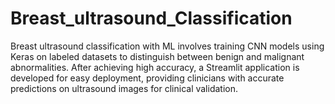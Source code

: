 # Breast_ultrasound_Classification


Breast ultrasound classification with ML involves training CNN models using Keras on labeled datasets to distinguish between benign and malignant abnormalities. After achieving high accuracy, a Streamlit application is developed for easy deployment, providing clinicians with accurate predictions on ultrasound images for clinical validation.

